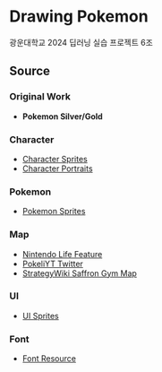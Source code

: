 # Drawing Pokemon

광운대학교 2024 딥러닝 실습 프로젝트 6조

## Source

### Original Work
- **Pokemon Silver/Gold**

### Character
- [Character Sprites](https://www.spriters-resource.com/fullview/9077/)
- [Character Portraits](https://www.spriters-resource.com/fullview/9100/)

### Pokemon
- [Pokemon Sprites](https://www.spriters-resource.com/game_boy_gbc/pokemongoldsilver/sheet/52692/)

### Map
- [Nintendo Life Feature](https://www.nintendolife.com/news/2015/10/feature_a_pokemon_retrospective_generation_2_-_1999_to_2002)
- [PokeliYT Twitter](https://x.com/PokeliYT/status/1252227880047702016)
- [StrategyWiki Saffron Gym Map](https://strategywiki.org/wiki/File:Pokemon_GSC_map_Saffron_Gym.png)

### UI
- [UI Sprites](https://www.spriters-resource.com/fullview/18976/)

### Font
- [Font Resource](https://gall.dcinside.com/mgallery/board/view/?id=game_nintendo&no=1459652)
